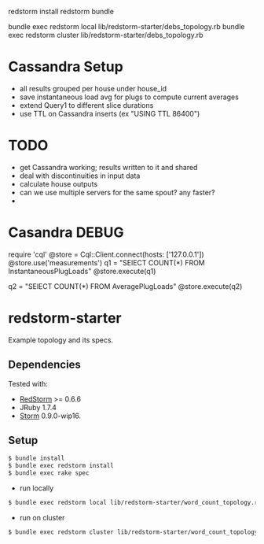 redstorm install
redstorm bundle

bundle exec redstorm local lib/redstorm-starter/debs_topology.rb
bundle exec redstorm cluster lib/redstorm-starter/debs_topology.rb

# Cassandra Setup

- all results grouped per house under house_id
- save instantaneous load avg for plugs to compute current averages
- extend Query1 to different slice durations
- use TTL on Cassandra inserts (ex "USING TTL 86400")


# TODO

- get Cassandra working; results written to it and shared
- deal with discontinuities in input data
- calculate house outputs
- can we use multiple servers for the same spout? any faster?
- 

# Casandra DEBUG

require 'cql'
@store = Cql::Client.connect(hosts: ['127.0.0.1'])
@store.use('measurements')
q1 = "SElECT COUNT(*) FROM InstantaneousPlugLoads"
@store.execute(q1)

q2 = "SElECT COUNT(*) FROM AveragePlugLoads"
@store.execute(q2)

# redstorm-starter

Example topology and its specs.

## Dependencies

Tested with:
- [RedStorm](https://github.com/colinsurprenant/redstorm) >= 0.6.6
- JRuby 1.7.4
- [Storm](https://github.com/nathanmarz/storm/) 0.9.0-wip16.

## Setup

```sh
$ bundle install
$ bundle exec redstorm install
$ bundle exec rake spec
```

- run locally

```sh
$ bundle exec redstorm local lib/redstorm-starter/word_count_topology.rb
```

- run on cluster

```sh
$ bundle exec redstorm cluster lib/redstorm-starter/word_count_topology.rb
```



